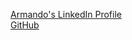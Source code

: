 [Armando's LinkedIn Profile](https://www.linkedin.com/in/armandomorales1989/)
<br>
[GitHub](http://github.com)

